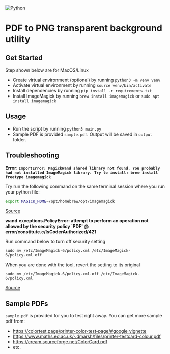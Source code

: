 ![Python](https://img.shields.io/badge/python-3670A0?style=for-the-badge&logo=python&logoColor=ffdd54)

# PDF to PNG transparent background utility

<!-- image here -->

## Get Started

Step shown below are for MacOS/Linux

- Create virtual environment (optional) by running `python3 -m venv venv`
- Activate virtual environment by running `source venv/bin/activate`
- Install dependencies by running `pip install -r requirements.txt`
- Install ImageMagick by running `brew install imagemagick` or `sudo apt install imagemagick`

## Usage

- Run the script by running `python3 main.py`
- Sample PDF is provided `sample.pdf`. Output will be saved in `output` folder.


## Troubleshooting


**Error: `ImportError: MagickWand shared library not found. You probably had not installed ImageMagick library. Try to install: brew install freetype imagemagick`**

Try run the following command on the same terminal session where you run your python file: 

```zsh
export MAGICK_HOME=/opt/homebrew/opt/imagemagick
``` 
[Source](https://gist.github.com/dongyuwei/3668fcc69f557dd32c46?permalink_comment_id=4484086#gistcomment-4484086)

**wand.exceptions.PolicyError: attempt to perform an operation not allowed by the security policy `PDF' @ error/constitute.c/IsCoderAuthorized/421**

Run command below to turn off security setting

```
sudo mv /etc/ImageMagick-6/policy.xml /etc/ImageMagick-6/policy.xml.off
```

When you are done with the tool, revert the setting to its original

```
sudo mv /etc/ImageMagick-6/policy.xml.off /etc/ImageMagick-6/policy.xml
```

[Source](https://stackoverflow.com/a/57721936/13617136)



## Sample PDFs

`sample.pdf` is provided for you to test right away. You can get more sample pdf from:
- https://colortest.page/printer-color-test-page/#google_vignette
- https://www.maths.ed.ac.uk/~dmarsh/files/printer-testcard-colour.pdf
- https://cream.sourceforge.net/ColorCard.pdf
- etc.